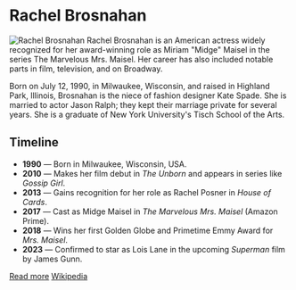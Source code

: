 # Rachel Brosnahan
![Rachel Brosnahan](https://variety.com/wp-content/uploads/2018/09/rachel-brosnahan-variety-emmys-cover-story-2.jpg)
Rachel Brosnahan is an American actress widely recognized for her award-winning role as Miriam "Midge" Maisel in the series The Marvelous Mrs. Maisel. Her career has also included notable parts in film, television, and on Broadway.

Born on July 12, 1990, in Milwaukee, Wisconsin, and raised in Highland Park, Illinois, Brosnahan is the niece of fashion designer Kate Spade. She is married to actor Jason Ralph; they kept their marriage private for several years. She is a graduate of New York University's Tisch School of the Arts.

## Timeline

- **1990** — Born in Milwaukee, Wisconsin, USA.
- **2010** — Makes her film debut in *The Unborn* and appears in series like *Gossip Girl*.
- **2013** — Gains recognition for her role as Rachel Posner in *House of Cards*.
- **2017** — Cast as Midge Maisel in *The Marvelous Mrs. Maisel* (Amazon Prime).
- **2018** — Wins her first Golden Globe and Primetime Emmy Award for *Mrs. Maisel*.
- **2023** — Confirmed to star as Lois Lane in the upcoming *Superman* film by James Gunn.

[Read more](https://www.imdb.com/name/nm3014031/)
[Wikipedia](https://en.wikipedia.org/wiki/Rachel_Brosnahan)
